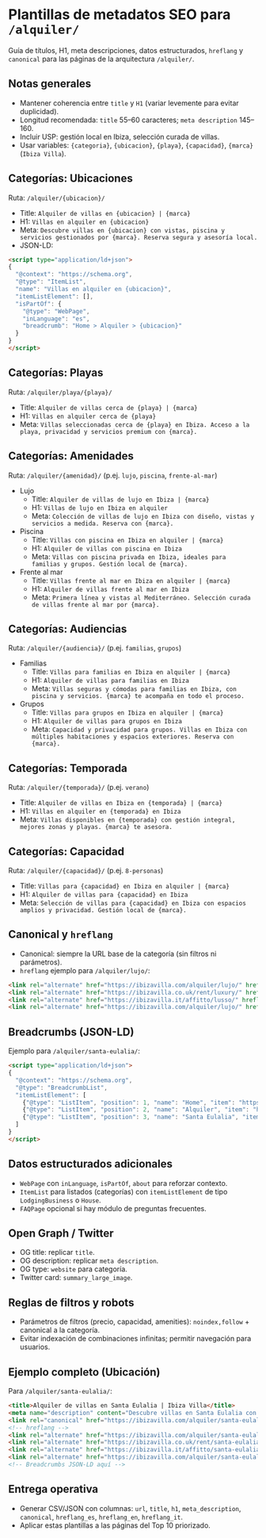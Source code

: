 # Plantillas de metadatos SEO para `/alquiler/`

Guía de títulos, H1, meta descripciones, datos estructurados, `hreflang` y `canonical` para las páginas de la arquitectura `/alquiler/`.

## Notas generales
- Mantener coherencia entre `title` y `H1` (variar levemente para evitar duplicidad).
- Longitud recomendada: `title` 55–60 caracteres; `meta description` 145–160.
- Incluir USP: gestión local en Ibiza, selección curada de villas.
- Usar variables: `{categoria}`, `{ubicacion}`, `{playa}`, `{capacidad}`, `{marca}` (`Ibiza Villa`).

## Categorías: Ubicaciones
Ruta: `/alquiler/{ubicacion}/`
- Title: `Alquiler de villas en {ubicacion} | {marca}`
- H1: `Villas en alquiler en {ubicacion}`
- Meta: `Descubre villas en {ubicacion} con vistas, piscina y servicios gestionados por {marca}. Reserva segura y asesoría local.`
- JSON-LD:
```html
<script type="application/ld+json">
{
  "@context": "https://schema.org",
  "@type": "ItemList",
  "name": "Villas en alquiler en {ubicacion}",
  "itemListElement": [],
  "isPartOf": {
    "@type": "WebPage",
    "inLanguage": "es",
    "breadcrumb": "Home > Alquiler > {ubicacion}"
  }
}
</script>
```

## Categorías: Playas
Ruta: `/alquiler/playa/{playa}/`
- Title: `Alquiler de villas cerca de {playa} | {marca}`
- H1: `Villas en alquiler cerca de {playa}`
- Meta: `Villas seleccionadas cerca de {playa} en Ibiza. Acceso a la playa, privacidad y servicios premium con {marca}.`

## Categorías: Amenidades
Ruta: `/alquiler/{amenidad}/` (p.ej. `lujo`, `piscina`, `frente-al-mar`)
- Lujo
  - Title: `Alquiler de villas de lujo en Ibiza | {marca}`
  - H1: `Villas de lujo en Ibiza en alquiler`
  - Meta: `Colección de villas de lujo en Ibiza con diseño, vistas y servicios a medida. Reserva con {marca}.`
- Piscina
  - Title: `Villas con piscina en Ibiza en alquiler | {marca}`
  - H1: `Alquiler de villas con piscina en Ibiza`
  - Meta: `Villas con piscina privada en Ibiza, ideales para familias y grupos. Gestión local de {marca}.`
- Frente al mar
  - Title: `Villas frente al mar en Ibiza en alquiler | {marca}`
  - H1: `Alquiler de villas frente al mar en Ibiza`
  - Meta: `Primera línea y vistas al Mediterráneo. Selección curada de villas frente al mar por {marca}.`

## Categorías: Audiencias
Ruta: `/alquiler/{audiencia}/` (p.ej. `familias`, `grupos`)
- Familias
  - Title: `Villas para familias en Ibiza en alquiler | {marca}`
  - H1: `Alquiler de villas para familias en Ibiza`
  - Meta: `Villas seguras y cómodas para familias en Ibiza, con piscina y servicios. {marca} te acompaña en todo el proceso.`
- Grupos
  - Title: `Villas para grupos en Ibiza en alquiler | {marca}`
  - H1: `Alquiler de villas para grupos en Ibiza`
  - Meta: `Capacidad y privacidad para grupos. Villas en Ibiza con múltiples habitaciones y espacios exteriores. Reserva con {marca}.`

## Categorías: Temporada
Ruta: `/alquiler/{temporada}/` (p.ej. `verano`)
- Title: `Alquiler de villas en Ibiza en {temporada} | {marca}`
- H1: `Villas en alquiler en {temporada} en Ibiza`
- Meta: `Villas disponibles en {temporada} con gestión integral, mejores zonas y playas. {marca} te asesora.`

## Categorías: Capacidad
Ruta: `/alquiler/{capacidad}/` (p.ej. `8-personas`)
- Title: `Villas para {capacidad} en Ibiza en alquiler | {marca}`
- H1: `Alquiler de villas para {capacidad} en Ibiza`
- Meta: `Selección de villas para {capacidad} en Ibiza con espacios amplios y privacidad. Gestión local de {marca}.`

## Canonical y `hreflang`
- Canonical: siempre la URL base de la categoría (sin filtros ni parámetros).
- `hreflang` ejemplo para `/alquiler/lujo/`:
```html
<link rel="alternate" href="https://ibizavilla.com/alquiler/lujo/" hreflang="es" />
<link rel="alternate" href="https://ibizavilla.co.uk/rent/luxury/" hreflang="en" />
<link rel="alternate" href="https://ibizavilla.it/affitto/lusso/" hreflang="it" />
<link rel="alternate" href="https://ibizavilla.com/alquiler/lujo/" hreflang="x-default" />
```

## Breadcrumbs (JSON-LD)
Ejemplo para `/alquiler/santa-eulalia/`:
```html
<script type="application/ld+json">
{
  "@context": "https://schema.org",
  "@type": "BreadcrumbList",
  "itemListElement": [
    {"@type": "ListItem", "position": 1, "name": "Home", "item": "https://ibizavilla.com/"},
    {"@type": "ListItem", "position": 2, "name": "Alquiler", "item": "https://ibizavilla.com/alquiler/"},
    {"@type": "ListItem", "position": 3, "name": "Santa Eulalia", "item": "https://ibizavilla.com/alquiler/santa-eulalia/"}
  ]
}
</script>
```

## Datos estructurados adicionales
- `WebPage` con `inLanguage`, `isPartOf`, `about` para reforzar contexto.
- `ItemList` para listados (categorías) con `itemListElement` de tipo `LodgingBusiness` o `House`.
- `FAQPage` opcional si hay módulo de preguntas frecuentes.

## Open Graph / Twitter
- OG title: replicar `title`.
- OG description: replicar `meta description`.
- OG type: `website` para categoría.
- Twitter card: `summary_large_image`.

## Reglas de filtros y robots
- Parámetros de filtros (precio, capacidad, amenities): `noindex,follow` + canonical a la categoría.
- Evitar indexación de combinaciones infinitas; permitir navegación para usuarios.

## Ejemplo completo (Ubicación)
Para `/alquiler/santa-eulalia/`:
```html
<title>Alquiler de villas en Santa Eulalia | Ibiza Villa</title>
<meta name="description" content="Descubre villas en Santa Eulalia con vistas, piscina y servicios gestionados por Ibiza Villa. Reserva segura y asesoría local." />
<link rel="canonical" href="https://ibizavilla.com/alquiler/santa-eulalia/" />
<!-- hreflang -->
<link rel="alternate" href="https://ibizavilla.com/alquiler/santa-eulalia/" hreflang="es" />
<link rel="alternate" href="https://ibizavilla.co.uk/rent/santa-eulalia/" hreflang="en" />
<link rel="alternate" href="https://ibizavilla.it/affitto/santa-eulalia/" hreflang="it" />
<link rel="alternate" href="https://ibizavilla.com/alquiler/santa-eulalia/" hreflang="x-default" />
<!-- Breadcrumbs JSON-LD aquí -->
```

## Entrega operativa
- Generar CSV/JSON con columnas: `url`, `title`, `h1`, `meta_description`, `canonical`, `hreflang_es`, `hreflang_en`, `hreflang_it`.
- Aplicar estas plantillas a las páginas del Top 10 priorizado.